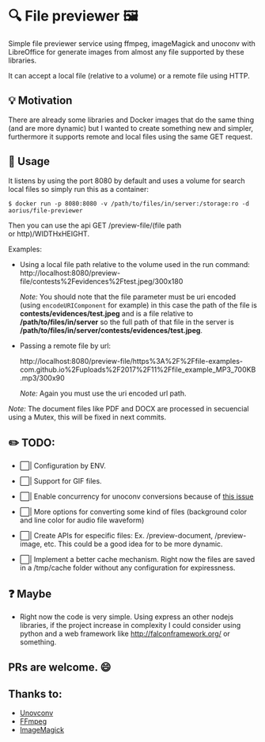 # 🔍 File previewer 🖼️

Simple file previewer service using ffmpeg, imageMagick and unoconv with LibreOffice for generate images from almost any file supported by these libraries.

It can accept a local file (relative to a volume) or a remote file using HTTP.

## 💡 Motivation

There are already some libraries and Docker images that do the same thing (and are more dynamic) but I wanted to create something new and simpler, furthermore it supports remote and local files using the same GET request.

## 🚀 Usage

It listens by using the port 8080 by default and uses a volume for search local files so simply run this as a container:

```console
$ docker run -p 8080:8080 -v /path/to/files/in/server:/storage:ro -d aorius/file-previewer
 ```

Then you can use the api GET /preview-file/(file path or http)/WIDTHxHEIGHT.

Examples:

* Using a local file path relative to the volume used in the run command:
    http://localhost:8080/preview-file/contests%2Fevidences%2Ftest.jpeg/300x180

    *Note:* You should note that the file parameter must be uri encoded (using `encodeURIComponent` for example) in this case the path of the file is **contests/evidences/test.jpeg** and is a file relative to **/path/to/files/in/server** so the full path of that file in the server is **/path/to/files/in/server/contests/evidences/test.jpeg**.

* Passing a remote file by url:

    http://localhost:8080/preview-file/https%3A%2F%2Ffile-examples-com.github.io%2Fuploads%2F2017%2F11%2Ffile_example_MP3_700KB.mp3/300x90

    *Note:* Again you must use the uri encoded url path.


*Note:* The document files like PDF and DOCX are processed in secuencial using a Mutex, this will be fixed in next commits.

## ✏️ TODO:
- ⬜️| Configuration by ENV.
- ⬜️| Support for GIF files.
- ⬜️| Enable concurrency for unoconv conversions because of [this issue](https://github.com/unoconv/unoconv/issues/225)

- ⬜️| More options for converting some kind of files (background color and line color for audio file waveform)
- ⬜️| Create APIs for especific files: Ex. /preview-document, /preview-image, etc. This could be a good idea for to be more dynamic.
- ⬜️| Implement a better cache mechanism. Right now the files are saved in a /tmp/cache folder without any configuration for expiressness.

## ❓ Maybe
- Right now the code is very simple. Using express an other nodejs libraries, if the project increase in complexity I could consider using python and a web framework like http://falconframework.org/ or something.

## PRs are welcome. 😄 

## Thanks to:
- [Unovconv](https://github.com/unoconv/unoconv)
- [FFmpeg](https://www.ffmpeg.org/)
- [ImageMagick](https://imagemagick.org/index.php)
